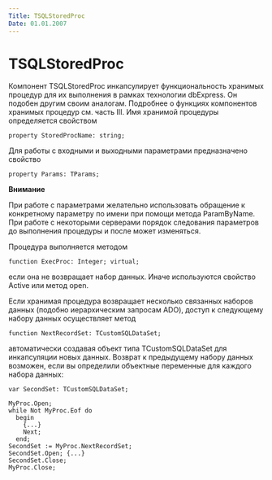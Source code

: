 ```yaml
---
Title: TSQLStoredProc
Date: 01.01.2007
---
```



TSQLStoredProc
==============

Компонент TSQLStoredProc инкапсулирует функциональность хранимых
процедур для их выполнения в рамках технологии dbExpress. Он подобен
другим своим аналогам. Подробнее о функциях компонентов хранимых
процедур см. часть III. Имя хранимой процедуры определяется свойством

    property StoredProcName: string;

Для работы с входными и выходными параметрами предназначено свойство

    property Params: TParams;

**Внимание**

При работе с параметрами желательно использовать обращение к конкретному
параметру по имени при помощи метода ParamByName. При работе с
некоторыми серверами порядок следования параметров до выполнения
процедуры и после может изменяться.

Процедура выполняется методом

    function ExecProc: Integer; virtual;

если она не возвращает набор данных. Иначе используются свойство Active
или метод open.

Если хранимая процедура возвращает несколько связанных наборов данных
(подобно иерархическим запросам ADO), доступ к следующему набору данных
осуществляет метод

    function NextRecordSet: TCustomSQLDataSet;

автоматически создавая объект типа TCustomSQLDataSet для инкапсуляции
новых данных. Возврат к предыдущему набору данных возможен, если вы
определили объектные переменные для каждого набора данных:

    var SecondSet: TCustomSQLDataSet; 
     
    MyProc.Open; 
    while Not MyProc.Eof do 
      begin 
        {...} 
        Next; 
      end; 
    SecondSet := MyProc.NextRecordSet;  
    SecondSet.Open; {...} 
    SecondSet.Close;  
    MyProc.Close; 
